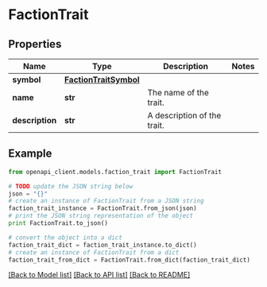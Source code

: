 # FactionTrait


## Properties
Name | Type | Description | Notes
------------ | ------------- | ------------- | -------------
**symbol** | [**FactionTraitSymbol**](FactionTraitSymbol.md) |  | 
**name** | **str** | The name of the trait. | 
**description** | **str** | A description of the trait. | 

## Example

```python
from openapi_client.models.faction_trait import FactionTrait

# TODO update the JSON string below
json = "{}"
# create an instance of FactionTrait from a JSON string
faction_trait_instance = FactionTrait.from_json(json)
# print the JSON string representation of the object
print FactionTrait.to_json()

# convert the object into a dict
faction_trait_dict = faction_trait_instance.to_dict()
# create an instance of FactionTrait from a dict
faction_trait_from_dict = FactionTrait.from_dict(faction_trait_dict)
```
[[Back to Model list]](../README.md#documentation-for-models) [[Back to API list]](../README.md#documentation-for-api-endpoints) [[Back to README]](../README.md)


